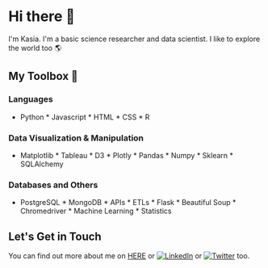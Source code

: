 # Hi there 👋
I'm Kasia. I'm a basic science researcher and data scientist. 
I like to explore the world too :earth_americas:

## My Toolbox :toolbox:
### Languages 
* Python * Javascript * HTML * CSS * R

### Data Visualization & Manipulation
* Matplotlib * Tableau * D3 * Plotly * Pandas * Numpy * Sklearn * SQLAlchemy 

### Databases and Others 
* PostgreSQL * MongoDB * APIs * ETLs * Flask * Beautiful Soup * Chromedriver * Machine Learning * Statistics

## Let's Get in Touch
<!-- Actual text -->
You can find out more about me on [HERE](http://kasiakalemba.com) or [![LinkedIn][2.2]][2] or [![Twitter][1.2]][1] too.

<!-- Icons -->

[1.2]: http://i.imgur.com/wWzX9uB.png (twitter icon without padding)
[2.2]: https://raw.githubusercontent.com/MartinHeinz/MartinHeinz/master/linkedin-3-16.png (LinkedIn icon without padding)

<!-- Links to your social media accounts -->

[1]: https://twitter.com/happyhepatocyte
[2]: https://www.linkedin.com/in/katarzynakalemba
